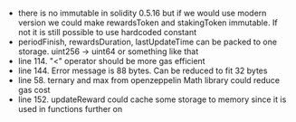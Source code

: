 - there is no immutable in solidity 0.5.16 but if we would use modern version we could make rewardsToken and stakingToken immutable. If not it is still possible to use hardcoded constant
- periodFinish, rewardsDuration, lastUpdateTime can be packed to one storage. uint256 -> uint64 or something like that
- line 114. "<" operator should be more gas efficient
- line 144. Error message is 88 bytes. Can be reduced to fit 32 bytes
- line 58. ternary and max from openzeppelin Math library could reduce gas cost
- line 152. updateReward could cache some storage to memory since it is used in functions further on
